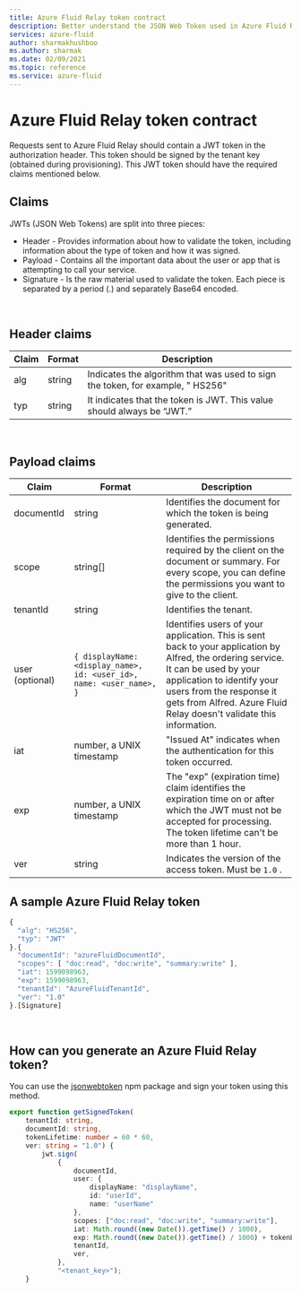 ```yaml
---
title: Azure Fluid Relay token contract
description: Better understand the JSON Web Token used in Azure Fluid Relay
services: azure-fluid
author: sharmakhushboo
ms.author: sharmak
ms.date: 02/09/2021
ms.topic: reference
ms.service: azure-fluid
---
```


# Azure Fluid Relay token contract

Requests sent to Azure Fluid Relay should contain a JWT token in the authorization header. This token should be signed by the tenant key (obtained during provisioning). This JWT token should have the required claims mentioned below.

## Claims

JWTs (JSON Web Tokens) are split into three pieces: 
* Header - Provides information about how to validate the token, including information about the type of token and how it was signed. 
* Payload - Contains all the important data about the user or app that is attempting to call your service. 
* Signature - Is the raw material used to validate the token. 
Each piece is separated by a period (.) and separately Base64 encoded. 

<br/>

## Header claims

| Claim        | Format           | Description  |
| ------------- |-------------| -----|
| alg      | string | Indicates the algorithm that was used to sign the token, for example, " HS256" |
| typ      | string      |   It indicates that the token is JWT. This value should always be “JWT.” |

<br/>

## Payload claims

| Claim        | Format           | Description  |
| ------------- |-------------| -----|
| documentId      | string | Identifies the document for which the token is being generated. |
| scope      | string[]      |   Identifies the permissions required by the client on the document or summary. For every scope, you can define the permissions you want to give to the client.  |
| tenantId      | string      |   Identifies the tenant. |
| user (optional)     | `{ displayName: <display_name>, id: <user_id>, name: <user_name>, }`       |   Identifies users of your application. This is sent back to your application by Alfred, the ordering service.  It can be used by your application to identify your users from the response it gets from Alfred. Azure Fluid Relay doesn't validate this information. |
| iat      | number, a UNIX timestamp       |   "Issued At" indicates when the authentication for this token occurred. |
| exp      | number, a UNIX timestamp       |   The "exp" (expiration time) claim identifies the expiration time on or after which the JWT must not be accepted for processing. The token lifetime can't be more than 1 hour. |
| ver      | string      |   Indicates the version of the access token. Must be `1.0` . |

## A sample Azure Fluid Relay token

```typescript
{ 
  "alg": "HS256",  
  "typ": "JWT" 
}.{ 
  "documentId": "azureFluidDocumentId", 
  "scopes": [ "doc:read", "doc:write", "summary:write" ],   
  "iat": 1599098963,  
  "exp": 1599098963,  
  "tenantId": "AzureFluidTenantId",  
  "ver": "1.0" 
}.[Signature] 
```

<br/>

## How can you generate an Azure Fluid Relay token? 

You can use the [jsonwebtoken](https://www.npmjs.com/package/jsonwebtoken) npm package and sign your token using this method.

```typescript
export function getSignedToken(
    tenantId: string,
    documentId: string,
    tokenLifetime: number = 60 * 60,
    ver: string = "1.0") {
        jwt.sign(
            {
                documentId, 
                user: {
                    displayName: "displayName", 
                    id: "userId", 
                    name: "userName" 
                }, 
                scopes: ["doc:read", "doc:write", "summary:write"], 
                iat: Math.round((new Date()).getTime() / 1000), 
                exp: Math.round((new Date()).getTime() / 1000) + tokenLifetime, //set the expiry date based on your needs. 
                tenantId, 
                ver, 
            },
            "<tenant_key>");
    }
```
